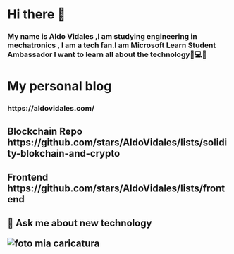 <h1> Hi there 👋
<h3>My name is Aldo Vidales ,I am studying engineering in mechatronics , I am a tech fan.I am Microsoft Learn Student Ambassador
  I want to learn all about the technology🦾💻🤖
  
  <h1>My personal blog
  
  <h3><link> https://aldovidales.com/
    
   <h2>Blockchain Repo
     <link>https://github.com/stars/AldoVidales/lists/solidity-blokchain-and-crypto
     
     
   <h2>Frontend
     <link>https://github.com/stars/AldoVidales/lists/frontend
 <h2>💬 Ask me about new technology

<!--
**AldoVidales/AldoVidales** is a ✨ _special_ ✨ repository because its `README.md` (this file) appears on your GitHub profile.

Here are some ideas to get you started:

- 🔭 I’m currently working on ...
- 🌱 I’m currently learning ...
- 👯 I’m looking to collaborate on ...
- 🤔 I’m looking for help with ...
- 💬 Ask me about ...
- 📫 How to reach me: ...
- 😄 Pronouns: ...
- ⚡ Fun fact: ...
-->
![foto mia caricatura](https://user-images.githubusercontent.com/70932373/148740219-e7c43b71-71b7-4485-98cf-0ef18d3e1f08.png)

